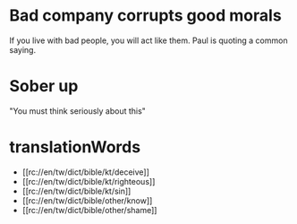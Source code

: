 # Bad company corrupts good morals

If you live with bad people, you will act like them. Paul is quoting a common saying.

# Sober up

"You must think seriously about this"

# translationWords

* [[rc://en/tw/dict/bible/kt/deceive]]
* [[rc://en/tw/dict/bible/kt/righteous]]
* [[rc://en/tw/dict/bible/kt/sin]]
* [[rc://en/tw/dict/bible/other/know]]
* [[rc://en/tw/dict/bible/other/shame]]